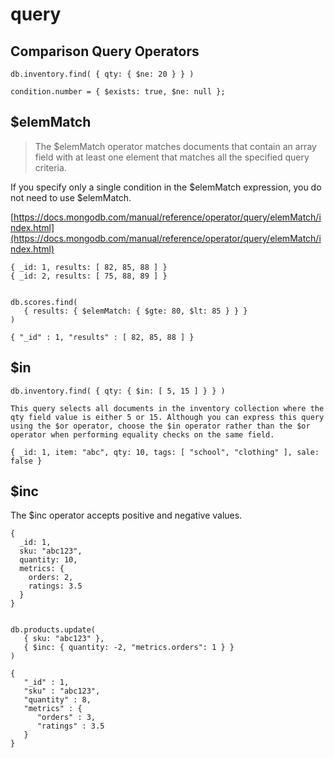 # query

## Comparison Query Operators

```text
db.inventory.find( { qty: { $ne: 20 } } )

condition.number = { $exists: true, $ne: null };
```

## $elemMatch

> The $elemMatch operator matches documents that contain an array field with at least one element that matches all the specified query criteria.

If you specify only a single  condition in the $elemMatch expression, you do not need to use $elemMatch.

[https://docs.mongodb.com/manual/reference/operator/query/elemMatch/index.html](https://docs.mongodb.com/manual/reference/operator/query/elemMatch/index.html)

```text
{ _id: 1, results: [ 82, 85, 88 ] }
{ _id: 2, results: [ 75, 88, 89 ] }


db.scores.find(
   { results: { $elemMatch: { $gte: 80, $lt: 85 } } }
)

{ "_id" : 1, "results" : [ 82, 85, 88 ] }
```

## $in

```text
db.inventory.find( { qty: { $in: [ 5, 15 ] } } )

This query selects all documents in the inventory collection where the qty field value is either 5 or 15. Although you can express this query using the $or operator, choose the $in operator rather than the $or operator when performing equality checks on the same field.

{ _id: 1, item: "abc", qty: 10, tags: [ "school", "clothing" ], sale: false }
```

## $inc

The $inc operator accepts positive and negative values.

```text
{
  _id: 1,
  sku: "abc123",
  quantity: 10,
  metrics: {
    orders: 2,
    ratings: 3.5
  }
}


db.products.update(
   { sku: "abc123" },
   { $inc: { quantity: -2, "metrics.orders": 1 } }
)

{
   "_id" : 1,
   "sku" : "abc123",
   "quantity" : 8,
   "metrics" : {
      "orders" : 3,
      "ratings" : 3.5
   }
}
```

